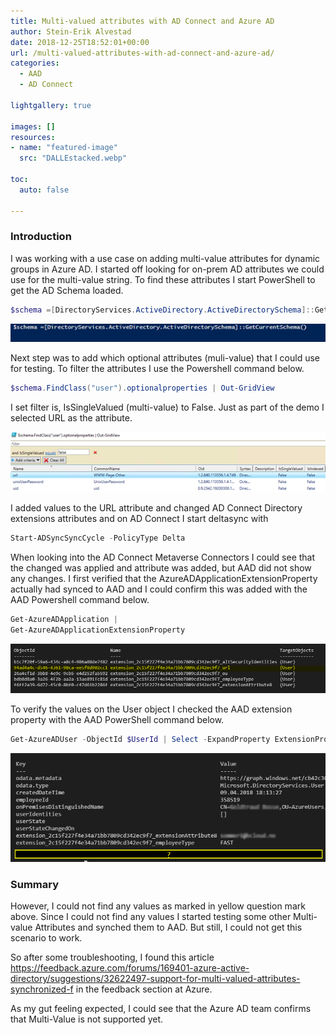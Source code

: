 ```yaml
---
title: Multi-valued attributes with AD Connect and Azure AD
author: Stein-Erik Alvestad
date: 2018-12-25T18:52:01+00:00
url: /multi-valued-attributes-with-ad-connect-and-azure-ad/
categories:
  - AAD
  - AD Connect

lightgallery: true

images: []
resources:
- name: "featured-image"
  src: "DALLEstacked.webp"

toc:
  auto: false

---
```

### Introduction

I was working with a use case on adding multi-value attributes for dynamic groups in Azure AD. I started off looking for on-prem AD attributes we could use for the multi-value string. To find these attributes I start PowerShell to get the AD Schema loaded. 

```powershell
$schema =[DirectoryServices.ActiveDirectory.ActiveDirectorySchema]::GetCurrentSchema
```


![image](image.png)

Next step was to add which optional attributes (muli-value) that I could use for testing. To filter the attributes I use the Powershell command below.

```powershell
$schema.FindClass("user").optionalproperties | Out-GridView
```
I set filter is, IsSingleValued (multi-value) to False. Just as part of the demo I selected URL as the attribute.




![image](image-1.png)

I added values to the URL attribute and changed AD Connect Directory extensions attributes and on AD Connect I start deltasync with 

```powershell
Start-ADSyncSyncCycle -PolicyType Delta 
```

When looking into the AD Connect Metaverse Connectors I could see that the changed was applied and attribute was added, but AAD did not show any changes. I first verified that the AzureADApplicationExtensionProperty actually had synced to AAD and I could confirm this was added with the AAD Powershell command below.  


```powershell
Get-AzureADApplication | 
Get-AzureADApplicationExtensionProperty
```

![image](ApplicationExentisonPropertymultivalue.png)

To verify the values on the User object I checked the AAD extension property with the AAD PowerShell command below.  


```powershell
Get-AzureADUser -ObjectId $UserId | Select -ExpandProperty ExtensionProperty
```

![image](AzureAD-powershell-multivalue.png)


### Summary

However, I could not find any values as marked in yellow question mark above. Since I could not find any values I started testing some other Multi-value Attributes and synched them to AAD. But still, I could not get this scenario to work. 

So after some troubleshooting, I found this article  
<https://feedback.azure.com/forums/169401-azure-active-directory/suggestions/32622497-support-for-multi-valued-attributes-synchronized-f> in the feedback section at Azure. 

As my gut feeling expected, I could see that the Azure AD team confirms that Multi-Value is not supported yet.